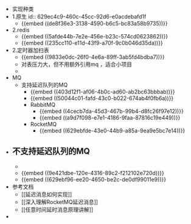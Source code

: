 - 实现种类
- 1.原生
  id:: 629ec4c9-460c-45cc-92d6-e0acdebafd1f
	- {{embed ((de8f36e3-3138-4590-b6c5-bc83a58b9735))}}
- 2.redis
	- {{embed ((5afde44b-7e2e-456e-b23c-574cd0623862))}}
	- {{embed ((235cc110-e11d-43f9-a70f-9c0b046d35da))}}
- 2.定时器加扫表
	- {{embed ((9833e0dc-26f0-4e6a-89ff-3ab5fd4bdba7))}}
	- 对表压力大，但不用额外引用mq ，适合小项目
	-
- MQ
	- 支持延迟队列的MQ
		- {{embed ((403d12f1-af06-4b0c-ad60-ab2bc63bbbab))}}
		- {{embed ((50044c01-fafd-43c0-b022-674ab4f0fb6a))}}
		- RabbitMQ
			- {{embed ((4cecb7da-45d3-467b-99b4-d8fc26f97e12))}}
			- {{embed ((a9d7f098-e7e1-4186-9faa-87816c19e449))}}
		- RocketMQ
			- {{embed ((629ebfde-43e0-44b9-a85a-9ea9e5bc7e14))}}
- 不支持延迟队列的MQ
	-
	-
	- {{embed ((9e421dbe-120e-4316-89c2-f212102e720d))}}
	- {{embed ((629ebf96-ee20-4650-be2c-de0df99011e9))}}
- 参考文档
	- [[延迟消息如何实现]]
	- [[深入理解RocketMQ延迟消息]]
	- [[任意时间延时消息原理讲解]]
-